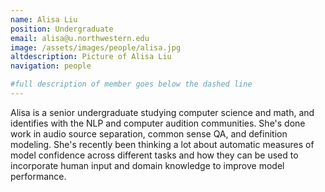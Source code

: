 ```yaml
---
name: Alisa Liu
position: Undergraduate
email: alisa@u.northwestern.edu
image: /assets/images/people/alisa.jpg
altdescription: Picture of Alisa Liu
navigation: people

#full description of member goes below the dashed line
---
```

Alisa is a senior undergraduate studying computer science and math, and identifies with the NLP and computer audition communities. She's done work in audio source separation, common sense QA, and definition modeling. She's recently been thinking a lot about automatic measures of model confidence across different tasks and how they can be used to incorporate human input and domain knowledge to improve model performance.  
